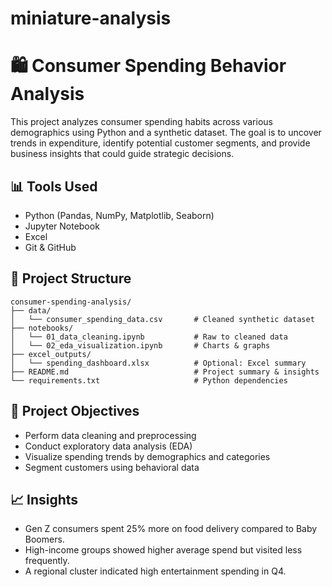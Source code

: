 # miniature-analysis
# 🛍️ Consumer Spending Behavior Analysis

This project analyzes consumer spending habits across various demographics using Python and a synthetic dataset. The goal is to uncover trends in expenditure, identify potential customer segments, and provide business insights that could guide strategic decisions.

## 📊 Tools Used
- Python (Pandas, NumPy, Matplotlib, Seaborn)
- Jupyter Notebook
- Excel
- Git & GitHub

## 📁 Project Structure
```
consumer-spending-analysis/
├── data/
│   └── consumer_spending_data.csv       # Cleaned synthetic dataset
├── notebooks/
│   └── 01_data_cleaning.ipynb           # Raw to cleaned data
│   └── 02_eda_visualization.ipynb       # Charts & graphs
├── excel_outputs/
│   └── spending_dashboard.xlsx          # Optional: Excel summary
├── README.md                            # Project summary & insights
└── requirements.txt                     # Python dependencies
```

## 🧠 Project Objectives
- Perform data cleaning and preprocessing
- Conduct exploratory data analysis (EDA)
- Visualize spending trends by demographics and categories
- Segment customers using behavioral data

## 📈 Insights
- Gen Z consumers spent 25% more on food delivery compared to Baby Boomers.
- High-income groups showed higher average spend but visited less frequently.
- A regional cluster indicated high entertainment spending in Q4.

